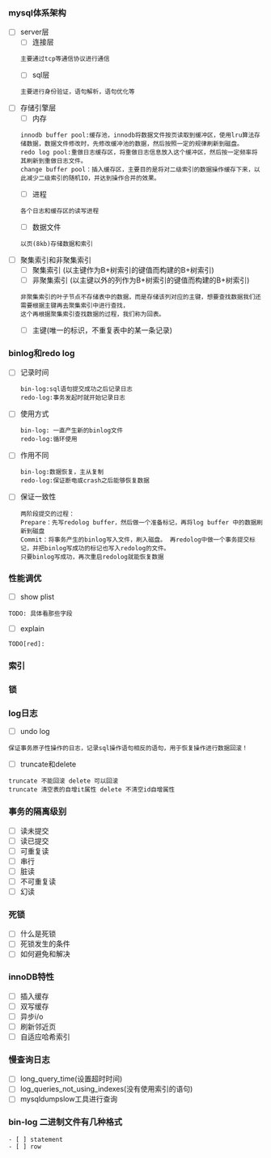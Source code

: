 ### mysql体系架构
   - [ ] server层
        - [ ] 连接层
        ```
        主要通过tcp等通信协议进行通信
        ```
        - [ ] sql层
        ```
        主要进行身份验证，语句解析，语句优化等
        ```
   - [ ] 存储引擎层
        - [ ] 内存
        ```
        innodb buffer pool:缓存池，innodb将数据文件按页读取到缓冲区，使用lru算法存储数据，数据文件修改时，先修改缓冲池的数据，然后按照一定的规律刷新到磁盘。
        redo log pool:重做日志缓存区，将重做日志信息放入这个缓冲区，然后按一定频率将其刷新到重做日志文件。
        change buffer pool：插入缓存区，主要目的是将对二级索引的数据操作缓存下来，以此减少二级索引的随机IO，并达到操作合并的效果。
        ```
        - [ ] 进程
        ```
        各个日志和缓存区的读写进程
        ```
        - [ ] 数据文件
        ```
        以页(8kb)存储数据和索引
        ```
   - [ ] 聚集索引和非聚集索引
        - [ ] 聚集索引 (以主键作为B+树索引的键值而构建的B+树索引)
        - [ ] 非聚集索引 (以主键以外的列作为B+树索引的键值而构建的B+树索引)
        ```
        非聚集索引的叶子节点不存储表中的数据，而是存储该列对应的主键，想要查找数据我们还需要根据主键再去聚集索引中进行查找，
        这个再根据聚集索引查找数据的过程，我们称为回表。
        ```
        - [ ] 主键(唯一的标识，不重复表中的某一条记录)
 ### binlog和redo log
   - [ ] 记录时间
     ```
     bin-log:sql语句提交成功之后记录日志
     redo-log:事务发起时就开始记录日志
     ```
   - [ ] 使用方式
     ```
     bin-log: 一直产生新的binlog文件
     redo-log:循环使用
     ```
   - [ ] 作用不同
     ```
     bin-log:数据恢复，主从复制
     redo-log:保证断电或crash之后能够恢复数据
     ```
   - [ ] 保证一致性
     ```
     两阶段提交的过程：
     Prepare：先写redolog buffer，然后做一个准备标记，再将log buffer 中的数据刷新到磁盘
     Commit：将事务产生的binlog写入文件，刷入磁盘。 再redolog中做一个事务提交标记，并把binlog写成功的标记也写入redolog的文件。
     只要binlog写成功，再次重启redolog就能恢复数据
     ```
### 性能调优
   - [ ] show plist
   ```
   TODO: 具体看那些字段
   ```
   - [ ] explain 
   ```
   TODO[red]:
   ```
### 索引
###  锁
### log日志
   - [ ] undo log
   ```
   保证事务原子性操作的日志，记录sql操作语句相反的语句，用于恢复操作进行数据回滚！
   ```
   - [ ] truncate和delete
   ```
   truncate 不能回滚 delete 可以回滚
   truncate 清空表的自增it属性 delete 不清空id自增属性
   ```
### 事务的隔离级别
   - [ ] 读未提交
   - [ ] 读已提交
   - [ ] 可重复读
   - [ ] 串行
   - [ ] 脏读
   - [ ] 不可重复读
   - [ ] 幻读
### 死锁
   - [ ] 什么是死锁
   - [ ] 死锁发生的条件
   - [ ] 如何避免和解决
### innoDB特性
   - [ ] 插入缓存
   - [ ] 双写缓存
   - [ ] 异步i/o
   - [ ] 刷新邻近页
   - [ ] 自适应哈希索引
 ### 慢查询日志
   - [ ] long_query_time(设置超时时间)
   - [ ] log_queries_not_using_indexes(没有使用索引的语句)
   - [ ] mysqldumpslow工具进行查询
### bin-log 二进制文件有几种格式
    - [ ] statement
    - [ ] row
